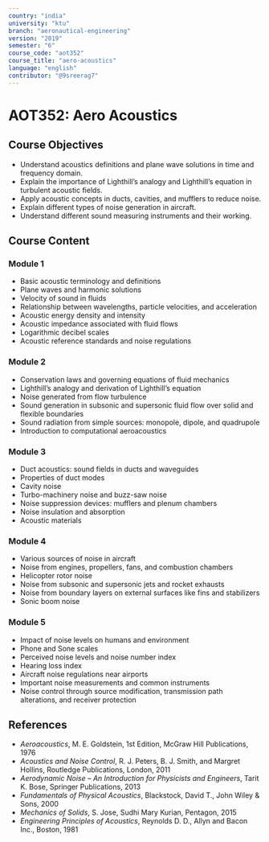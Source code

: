 ```yaml
---
country: "india"
university: "ktu"
branch: "aeronautical-engineering"
version: "2019"
semester: "6"
course_code: "aot352"
course_title: "aero-acoustics"
language: "english"
contributor: "@9sreerag7"
---
```


# AOT352: Aero Acoustics

## Course Objectives

- Understand acoustics definitions and plane wave solutions in time and frequency domain.
- Explain the importance of Lighthill’s analogy and Lighthill’s equation in turbulent acoustic fields.
- Apply acoustic concepts in ducts, cavities, and mufflers to reduce noise.
- Explain different types of noise generation in aircraft.
- Understand different sound measuring instruments and their working.

## Course Content

### Module 1
- Basic acoustic terminology and definitions  
- Plane waves and harmonic solutions  
- Velocity of sound in fluids  
- Relationship between wavelengths, particle velocities, and acceleration  
- Acoustic energy density and intensity  
- Acoustic impedance associated with fluid flows  
- Logarithmic decibel scales  
- Acoustic reference standards and noise regulations

### Module 2
- Conservation laws and governing equations of fluid mechanics  
- Lighthill’s analogy and derivation of Lighthill’s equation  
- Noise generated from flow turbulence  
- Sound generation in subsonic and supersonic fluid flow over solid and flexible boundaries  
- Sound radiation from simple sources: monopole, dipole, and quadrupole  
- Introduction to computational aeroacoustics

### Module 3
- Duct acoustics: sound fields in ducts and waveguides  
- Properties of duct modes  
- Cavity noise  
- Turbo-machinery noise and buzz-saw noise  
- Noise suppression devices: mufflers and plenum chambers  
- Noise insulation and absorption  
- Acoustic materials

### Module 4
- Various sources of noise in aircraft  
- Noise from engines, propellers, fans, and combustion chambers  
- Helicopter rotor noise  
- Noise from subsonic and supersonic jets and rocket exhausts  
- Noise from boundary layers on external surfaces like fins and stabilizers  
- Sonic boom noise

### Module 5
- Impact of noise levels on humans and environment  
- Phone and Sone scales  
- Perceived noise levels and noise number index  
- Hearing loss index  
- Aircraft noise regulations near airports  
- Important noise measurements and common instruments  
- Noise control through source modification, transmission path alterations, and receiver protection

## References

- *Aeroacoustics*, M. E. Goldstein, 1st Edition, McGraw Hill Publications, 1976  
- *Acoustics and Noise Control*, R. J. Peters, B. J. Smith, and Margret Hollins, Routledge Publications, London, 2011  
- *Aerodynamic Noise – An Introduction for Physicists and Engineers*, Tarit K. Bose, Springer Publications, 2013  
- *Fundamentals of Physical Acoustics*, Blackstock, David T., John Wiley & Sons, 2000  
- *Mechanics of Solids*, S. Jose, Sudhi Mary Kurian, Pentagon, 2015  
- *Engineering Principles of Acoustics*, Reynolds D. D., Allyn and Bacon Inc., Boston, 1981
